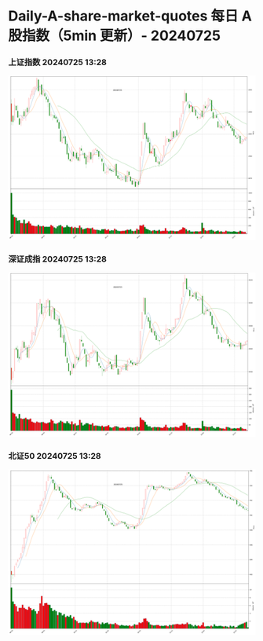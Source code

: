 
# Daily-A-share-market-quotes 每日 A 股指数（5min 更新）- 20240725

### 上证指数 20240725 13:28
![](./fig/2024/7/20240725-sh000001.png)

### 深证成指 20240725 13:28
![](./fig/2024/7/20240725-sz399001.png)

### 北证50 20240725 13:28
![](./fig/2024/7/20240725-bj899050.png)
